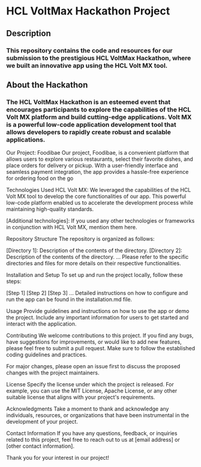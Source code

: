 # HCL VoltMax Hackathon Project
## Description
### This repository contains the code and resources for our submission to the prestigious HCL VoltMax Hackathon, where we built an innovative app using the HCL Volt MX tool.

## About the Hackathon
### The HCL VoltMax Hackathon is an esteemed event that encourages participants to explore the capabilities of the HCL Volt MX platform and build cutting-edge applications. Volt MX is a powerful low-code application development tool that allows developers to rapidly create robust and scalable applications.

Our Project: Foodibae
Our project, Foodibae, is a convenient platform that allows users to explore various restaurants, select their favorite dishes, and place orders for delivery or pickup. With a user-friendly interface and seamless payment integration, the app provides a hassle-free experience for ordering food on the go

Technologies Used
HCL Volt MX: We leveraged the capabilities of the HCL Volt MX tool to develop the core functionalities of our app. This powerful low-code platform enabled us to accelerate the development process while maintaining high-quality standards.

[Additional technologies]: If you used any other technologies or frameworks in conjunction with HCL Volt MX, mention them here.

Repository Structure
The repository is organized as follows:

[Directory 1]: Description of the contents of the directory.
[Directory 2]: Description of the contents of the directory.
...
Please refer to the specific directories and files for more details on their respective functionalities.

Installation and Setup
To set up and run the project locally, follow these steps:

[Step 1]
[Step 2]
[Step 3]
...
Detailed instructions on how to configure and run the app can be found in the installation.md file.

Usage
Provide guidelines and instructions on how to use the app or demo the project. Include any important information for users to get started and interact with the application.

Contributing
We welcome contributions to this project. If you find any bugs, have suggestions for improvements, or would like to add new features, please feel free to submit a pull request. Make sure to follow the established coding guidelines and practices.

For major changes, please open an issue first to discuss the proposed changes with the project maintainers.

License
Specify the license under which the project is released. For example, you can use the MIT License, Apache License, or any other suitable license that aligns with your project's requirements.

Acknowledgments
Take a moment to thank and acknowledge any individuals, resources, or organizations that have been instrumental in the development of your project.

Contact Information
If you have any questions, feedback, or inquiries related to this project, feel free to reach out to us at [email address] or [other contact information].

Thank you for your interest in our project!







 
